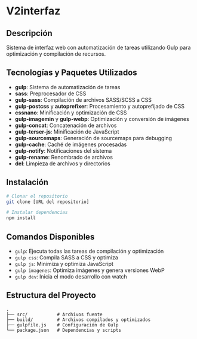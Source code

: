 # V2interfaz

## Descripción
Sistema de interfaz web con automatización de tareas utilizando Gulp para optimización y compilación de recursos.

## Tecnologías y Paquetes Utilizados
- **gulp**: Sistema de automatización de tareas
- **sass**: Preprocesador de CSS
- **gulp-sass**: Compilación de archivos SASS/SCSS a CSS
- **gulp-postcss** y **autoprefixer**: Procesamiento y autoprefijado de CSS
- **cssnano**: Minificación y optimización de CSS
- **gulp-imagemin** y **gulp-webp**: Optimización y conversión de imágenes
- **gulp-concat**: Concatenación de archivos
- **gulp-terser-js**: Minificación de JavaScript
- **gulp-sourcemaps**: Generación de sourcemaps para debugging
- **gulp-cache**: Caché de imágenes procesadas
- **gulp-notify**: Notificaciones del sistema
- **gulp-rename**: Renombrado de archivos
- **del**: Limpieza de archivos y directorios

## Instalación
```bash
# Clonar el repositorio
git clone [URL del repositorio]

# Instalar dependencias
npm install
```

## Comandos Disponibles
- `gulp`: Ejecuta todas las tareas de compilación y optimización
- `gulp css`: Compila SASS a CSS y optimiza
- `gulp js`: Minimiza y optimiza JavaScript
- `gulp imagenes`: Optimiza imágenes y genera versiones WebP
- `gulp dev`: Inicia el modo desarrollo con watch

## Estructura del Proyecto
```
.
├── src/           # Archivos fuente
├── build/         # Archivos compilados y optimizados
├── gulpfile.js    # Configuración de Gulp
└── package.json   # Dependencias y scripts
```

